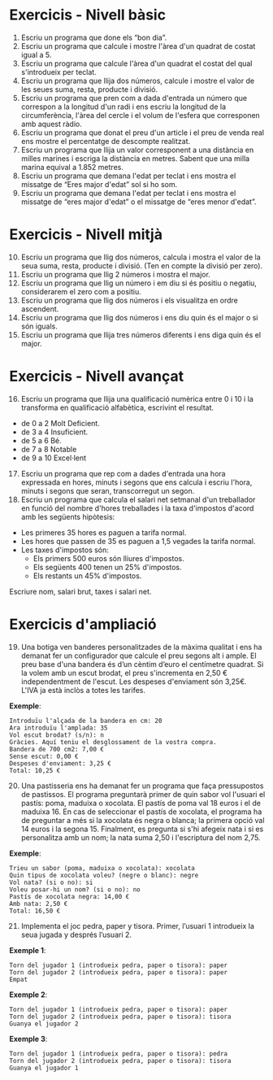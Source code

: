 # Exercicis - Nivell bàsic

1. Escriu un programa que done els “bon dia”.
2. Escriu un programa que calcule i mostre l'àrea d'un quadrat de costat igual a 5.
3. Escriu un programa que calcule l'àrea d'un quadrat el costat del qual s'introdueix per teclat.
4. Escriu un programa que llija dos números, calcule i mostre el valor de les seues suma, resta,
producte i divisió.
5. Escriu un programa que pren com a dada d'entrada un número que correspon a la longitud
d'un radi i ens escriu la longitud de la circumferència, l'àrea del cercle i el volum de l'esfera que
corresponen amb aquest ràdio.
6. Escriu un programa que donat el preu d'un article i el preu de venda real ens mostre el
percentatge de descompte realitzat.
7. Escriu un programa que llija un valor corresponent a una distància en milles marines i escriga la
distància en metres. Sabent que una milla marina equival a 1.852 metres.
8. Escriu un programa que demana l'edat per teclat i ens mostra el missatge de “Eres major
d'edat” sol si ho som.
9. Escriu un programa que demana l'edat per teclat i ens mostra el missatge de “eres major
d'edat” o el missatge de “eres menor d'edat”.

# Exercicis - Nivell mitjà

10. Escriu un programa que llig dos números, calcula i mostra el valor de la seua suma, resta, producte i divisió. (Ten en compte la divisió per zero).
11. Escriu un programa que llig 2 números i mostra el major.
12. Escriu un programa que llig un número i em diu si és positiu o negatiu, considerarem el zero com a positiu.
13. Escriu un programa que llig dos números i els visualitza en ordre ascendent.
14. Escriu un programa que llig dos números i ens diu quin és el major o si són iguals.
15. Escriu un programa que llija tres números diferents i ens diga quin és el major.

# Exercicis - Nivell avançat

16. Escriu un programa que llija una qualificació numèrica entre 0 i 10 i la transforma en qualificació alfabètica, escrivint el resultat.

- de 0 a 2 Molt Deficient.
- de 3 a 4 Insuficient.
- de 5 a 6 Bé.
- de 7 a 8 Notable
- de 9 a 10 Excel·lent


17.  Escriu un programa que rep com a dades d'entrada una hora expressada en hores, minuts i segons que ens calcula i escriu l'hora, minuts i segons que seran, transcorregut un segon.
18.  Escriu un programa que calcula el salari net setmanal d'un treballador en funció del nombre d'hores treballades i la taxa d'impostos d'acord amb les següents hipòtesis:

- Les primeres 35 hores es paguen a tarifa normal.
- Les hores que passen de 35 es paguen a 1,5 vegades la tarifa normal.
- Les taxes d'impostos són:
  - Els primers 500 euros són lliures d'impostos.
  - Els següents 400 tenen un 25% d'impostos.
  - Els restants un 45% d'impostos.

Escriure nom, salari brut, taxes i salari net.

# Exercicis d'ampliació

19. Una botiga ven banderes personalitzades de la màxima qualitat i ens ha demanat fer un configurador que calcule el preu segons alt i ample. El preu base d'una bandera és d’un cèntim d’euro el centímetre quadrat. Si la volem amb un escut brodat, el preu s'incrementa en 2,50 € independentment de l'escut. Les despeses d'enviament són 3,25€. L'IVA ja està inclòs a totes les tarifes.

**Exemple**:

```plaintext
Introduïu l'alçada de la bandera en cm: 20
Ara introduïu l'amplada: 35  
Vol escut brodat? (s/n): n  
Gràcies. Aquí teniu el desglossament de la vostra compra.  
Bandera de 700 cm2: 7,00 €  
Sense escut: 0,00 €  
Despeses d'enviament: 3,25 €  
Total: 10,25 €  
```

20. Una pastisseria ens ha demanat fer un programa que faça pressupostos de pastissos. El programa preguntarà primer de quin sabor vol l'usuari el pastís: poma, maduixa o xocolata. El pastís de poma val 18 euros i el de maduixa 16. En cas de seleccionar el pastís de xocolata, el programa ha de preguntar a més si la xocolata és negra o blanca; la primera opció val 14 euros i la segona 15. Finalment, es pregunta si s'hi afegeix nata i si es personalitza amb un nom; la nata suma 2,50 i l'escriptura del nom 2,75.

**Exemple**: 

```plaintext
Trieu un sabor (poma, maduixa o xocolata): xocolata
Quin tipus de xocolata voleu? (negre o blanc): negre
Vol nata? (si o no): si
Voleu posar-hi un nom? (si o no): no
Pastís de xocolata negra: 14,00 €
Amb nata: 2,50 €
Total: 16,50 €
```

21. Implementa el joc pedra, paper y tisora. Primer, l’usuari 1 introdueix la seua jugada y després l’usuari 2.

**Exemple 1**:

```plaintext
Torn del jugador 1 (introdueix pedra, paper o tisora): paper
Torn del jugador 2 (introdueix pedra, paper o tisora): paper
Empat
```

**Exemple 2**:

```plaintext
Torn del jugador 1 (introdueix pedra, paper o tisora): paper
Torn del jugador 2 (introdueix pedra, paper o tisora): tisora
Guanya el jugador 2
```

**Exemple 3**:

```plaintext
Torn del jugador 1 (introdueix pedra, paper o tisora): pedra
Torn del jugador 2 (introdueix pedra, paper o tisora): tisora
Guanya el jugador 1
```